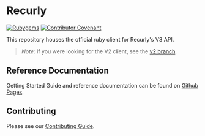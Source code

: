 # Recurly

[![Rubygems](https://img.shields.io/static/v1?label=rubygems&message=recurly&color=purple)](https://rubygems.org/gems/recurly)
[![Contributor Covenant](https://img.shields.io/badge/Contributor%20Covenant-v2.0%20adopted-ff69b4.svg)](code_of_conduct.md)

This repository houses the official ruby client for Recurly's V3 API.

> *Note*:
> If you were looking for the V2 client, see the [v2 branch](https://github.com/recurly/recurly-client-ruby/tree/v2).

## Reference Documentation

Getting Started Guide and reference documentation can be found on [Github Pages](https://recurly.github.io/recurly-client-ruby/).

## Contributing

Please see our [Contributing Guide](CONTRIBUTING.md).
